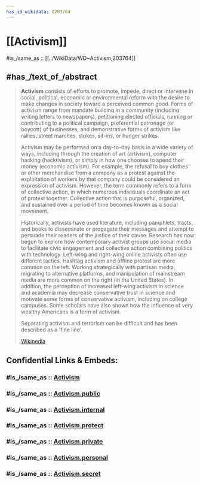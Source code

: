 ```yaml
---
has_id_wikidata: Q203764
---
```


# [[Activism]] 

#is_/same_as :: [[../WikiData/WD~Activism,203764]] 

## #has_/text_of_/abstract 

> **Activism** consists of efforts to promote, impede, direct or intervene in social, political, economic or environmental reform with the desire to make changes in society toward a perceived common good. Forms of activism range from mandate building in a community (including writing letters to newspapers), petitioning elected officials, running or contributing to a political campaign, preferential patronage (or boycott) of businesses, and demonstrative forms of activism like rallies, street marches, strikes, sit-ins, or hunger strikes.
>
> Activism may be performed on a day-to-day basis in a wide variety of ways, including through the creation of art (artivism), computer hacking (hacktivism), or simply in how one chooses to spend their money (economic activism). For example, the refusal to buy clothes or other merchandise from a company as a protest against the exploitation of workers by that company could be considered an expression of activism. However, the term commonly refers to a form of collective action, in which numerous individuals coordinate an act of protest together. Collective action that is purposeful, organized, and sustained over a period of time becomes known as a social movement.
>
> Historically, activists have used literature, including pamphlets, tracts, and books to disseminate or propagate their messages and attempt to persuade their readers of the justice of their cause. Research has now begun to explore how contemporary activist groups use social media to facilitate civic engagement and collective action combining politics with technology. Left-wing and right-wing online activists often use different tactics. Hashtag activism and offline protest are more common on the left. Working strategically with partisan media, migrating to alternative platforms, and manipulation of mainstream media are more common on the right (in the United States). In addition, the perception of increased left-wing activism in science and academia may decrease conservative trust in science and motivate some forms of conservative activism, including on college campuses. Some scholars have also shown how the influence of very wealthy Americans is a form of activism.
>
> Separating activism and terrorism can be difficult and has been described as a 'fine line'.
>
> [Wikipedia](https://en.wikipedia.org/wiki/Activism)


## Confidential Links & Embeds: 

### #is_/same_as :: [Activism](/_Standards/Society/Activism.md) 

### #is_/same_as :: [Activism.public](/_public/Society/Activism.public.md) 

### #is_/same_as :: [Activism.internal](/_internal/Society/Activism.internal.md) 

### #is_/same_as :: [Activism.protect](/_protect/Society/Activism.protect.md) 

### #is_/same_as :: [Activism.private](/_private/Society/Activism.private.md) 

### #is_/same_as :: [Activism.personal](/_personal/Society/Activism.personal.md) 

### #is_/same_as :: [Activism.secret](/_secret/Society/Activism.secret.md)

